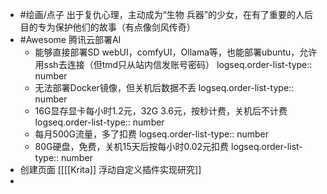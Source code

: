 - #绘画/点子 出于复仇心理，主动成为“生物 兵器”的少女，在有了重要的人后目的专为保护他们的故事（有点像剑风传奇）
- #Awesome 腾讯云部署AI
	- 能够直接部署SD webUI，comfyUI，Ollama等，也能部署ubuntu，允许用ssh去连接（但tmd只从站内信发账号密码）
	  logseq.order-list-type:: number
	- 无法部署Docker镜像，但关机后数据不丢
	  logseq.order-list-type:: number
	- 16G显存显卡每小时1.2元，32G 3.6元，按秒计费，关机后不计费
	  logseq.order-list-type:: number
	- 每月500G流量，多了扣费
	  logseq.order-list-type:: number
	- 80G硬盘，免费，关机15天后按每小时0.02元扣费
	  logseq.order-list-type:: number
- 创建页面 [[[[Krita]] 浮动自定义插件实现研究]]
-